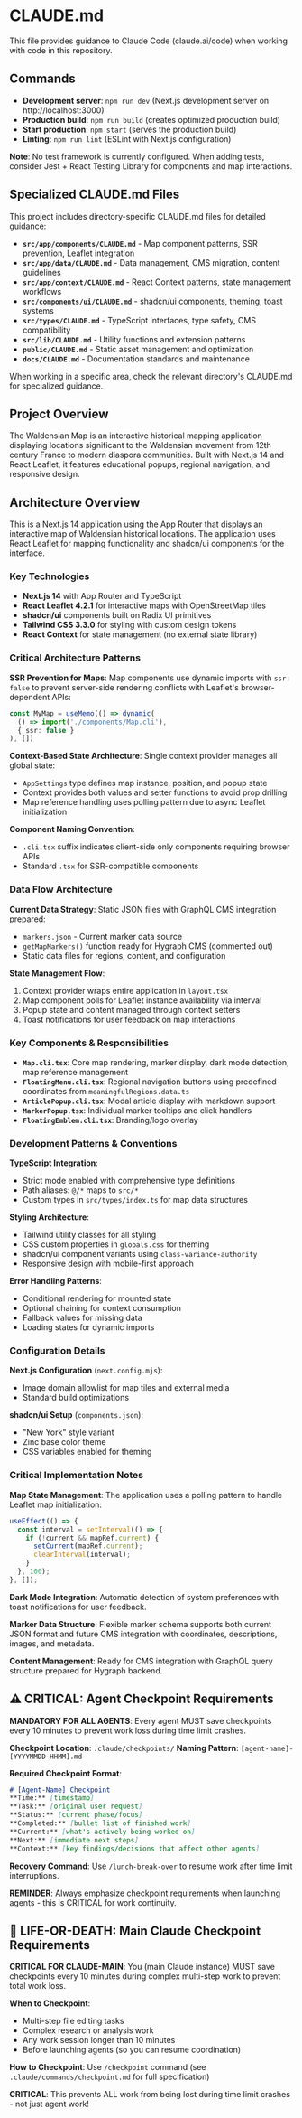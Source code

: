 # CLAUDE.md

This file provides guidance to Claude Code (claude.ai/code) when working with code in this repository.

## Commands

- **Development server**: `npm run dev` (Next.js development server on http://localhost:3000)
- **Production build**: `npm run build` (creates optimized production build)
- **Start production**: `npm start` (serves the production build)
- **Linting**: `npm run lint` (ESLint with Next.js configuration)

**Note**: No test framework is currently configured. When adding tests, consider Jest + React Testing Library for components and map interactions.

## Specialized CLAUDE.md Files

This project includes directory-specific CLAUDE.md files for detailed guidance:

- **`src/app/components/CLAUDE.md`** - Map component patterns, SSR prevention, Leaflet integration
- **`src/app/data/CLAUDE.md`** - Data management, CMS migration, content guidelines
- **`src/app/context/CLAUDE.md`** - React Context patterns, state management workflows
- **`src/components/ui/CLAUDE.md`** - shadcn/ui components, theming, toast systems
- **`src/types/CLAUDE.md`** - TypeScript interfaces, type safety, CMS compatibility
- **`src/lib/CLAUDE.md`** - Utility functions and extension patterns
- **`public/CLAUDE.md`** - Static asset management and optimization
- **`docs/CLAUDE.md`** - Documentation standards and maintenance

When working in a specific area, check the relevant directory's CLAUDE.md for specialized guidance.

## Project Overview

The Waldensian Map is an interactive historical mapping application displaying locations significant to the Waldensian movement from 12th century France to modern diaspora communities. Built with Next.js 14 and React Leaflet, it features educational popups, regional navigation, and responsive design.

## Architecture Overview

This is a Next.js 14 application using the App Router that displays an interactive map of Waldensian historical locations. The application uses React Leaflet for mapping functionality and shadcn/ui components for the interface.

### Key Technologies
- **Next.js 14** with App Router and TypeScript
- **React Leaflet 4.2.1** for interactive maps with OpenStreetMap tiles
- **shadcn/ui** components built on Radix UI primitives
- **Tailwind CSS 3.3.0** for styling with custom design tokens
- **React Context** for state management (no external state library)

### Critical Architecture Patterns

**SSR Prevention for Maps**: Map components use dynamic imports with `ssr: false` to prevent server-side rendering conflicts with Leaflet's browser-dependent APIs:
```typescript
const MyMap = useMemo(() => dynamic(
  () => import('./components/Map.cli'),
  { ssr: false }
), [])
```

**Context-Based State Architecture**: Single context provider manages all global state:
- `AppSettings` type defines map instance, position, and popup state
- Context provides both values and setter functions to avoid prop drilling
- Map reference handling uses polling pattern due to async Leaflet initialization

**Component Naming Convention**:
- `.cli.tsx` suffix indicates client-side only components requiring browser APIs
- Standard `.tsx` for SSR-compatible components

### Data Flow Architecture

**Current Data Strategy**: Static JSON files with GraphQL CMS integration prepared:
- `markers.json` - Current marker data source
- `getMapMarkers()` function ready for Hygraph CMS (commented out)
- Static data files for regions, content, and configuration

**State Management Flow**:
1. Context provider wraps entire application in `layout.tsx`
2. Map component polls for Leaflet instance availability via interval
3. Popup state and content managed through context setters
4. Toast notifications for user feedback on map interactions

### Key Components & Responsibilities

- **`Map.cli.tsx`**: Core map rendering, marker display, dark mode detection, map reference management
- **`FloatingMenu.cli.tsx`**: Regional navigation buttons using predefined coordinates from `meaningfulRegions.data.ts`
- **`ArticlePopup.cli.tsx`**: Modal article display with markdown support
- **`MarkerPopup.tsx`**: Individual marker tooltips and click handlers
- **`FloatingEmblem.cli.tsx`**: Branding/logo overlay

### Development Patterns & Conventions

**TypeScript Integration**:
- Strict mode enabled with comprehensive type definitions
- Path aliases: `@/*` maps to `src/*`
- Custom types in `src/types/index.ts` for map data structures

**Styling Architecture**:
- Tailwind utility classes for all styling
- CSS custom properties in `globals.css` for theming
- shadcn/ui component variants using `class-variance-authority`
- Responsive design with mobile-first approach

**Error Handling Patterns**:
- Conditional rendering for mounted state
- Optional chaining for context consumption
- Fallback values for missing data
- Loading states for dynamic imports

### Configuration Details

**Next.js Configuration** (`next.config.mjs`):
- Image domain allowlist for map tiles and external media
- Standard build optimizations

**shadcn/ui Setup** (`components.json`):
- "New York" style variant
- Zinc base color theme
- CSS variables enabled for theming

### Critical Implementation Notes

**Map State Management**: The application uses a polling pattern to handle Leaflet map initialization:
```typescript
useEffect(() => {
  const interval = setInterval(() => {
    if (!current && mapRef.current) {
      setCurrent(mapRef.current);
      clearInterval(interval);
    }
  }, 100);
}, []);
```

**Dark Mode Integration**: Automatic detection of system preferences with toast notifications for user feedback.

**Marker Data Structure**: Flexible marker schema supports both current JSON format and future CMS integration with coordinates, descriptions, images, and metadata.

**Content Management**: Ready for CMS integration with GraphQL query structure prepared for Hygraph backend.

## ⚠️ CRITICAL: Agent Checkpoint Requirements

**MANDATORY FOR ALL AGENTS**: Every agent MUST save checkpoints every 10 minutes to prevent work loss during time limit crashes.

**Checkpoint Location**: `.claude/checkpoints/`
**Naming Pattern**: `[agent-name]-[YYYYMMDD-HHMM].md`

**Required Checkpoint Format**:
```markdown
# [Agent-Name] Checkpoint
**Time:** [timestamp]
**Task:** [original user request]
**Status:** [current phase/focus]
**Completed:** [bullet list of finished work]
**Current:** [what's actively being worked on]
**Next:** [immediate next steps]
**Context:** [key findings/decisions that affect other agents]
```

**Recovery Command**: Use `/lunch-break-over` to resume work after time limit interruptions.

**REMINDER**: Always emphasize checkpoint requirements when launching agents - this is CRITICAL for work continuity.

## 🚨 LIFE-OR-DEATH: Main Claude Checkpoint Requirements

**CRITICAL FOR CLAUDE-MAIN**: You (main Claude instance) MUST save checkpoints every 10 minutes during complex multi-step work to prevent total work loss.

**When to Checkpoint**:
- Multi-step file editing tasks
- Complex research or analysis work
- Any work session longer than 10 minutes
- Before launching agents (so you can resume coordination)

**How to Checkpoint**: Use `/checkpoint` command (see `.claude/commands/checkpoint.md` for full specification)

**CRITICAL**: This prevents ALL work from being lost during time limit crashes - not just agent work!
